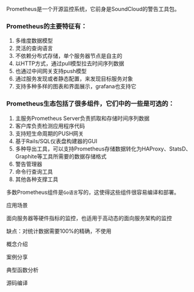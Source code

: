 Prometheus是一个开源监控系统，它前身是SoundCloud的警告工具包。

### Prometheus的主要特征有：

1. 多维度数据模型
2. 灵活的查询语言
3. 不依赖分布式存储，单个服务器节点是自主的
4. 以HTTP方式，通过pull模型拉去时间序列数据
5. 也通过中间网关支持push模型
6. 通过服务发现或者静态配置，来发现目标服务对象
7. 支持多种多样的图表和界面展示，grafana也支持它

### Prometheus生态包括了很多组件，它们中的一些是可选的：

1. 主服务Prometheus Server负责抓取和存储时间序列数据
2. 客户库负责检测应用程序代码
3. 支持短生命周期的PUSH网关
4. 基于Rails/SQL仪表盘构建器的GUI
5. 多种导出工具，可以支持Prometheus存储数据转化为HAProxy、StatsD、Graphite等工具所需要的数据存储格式
6. 警告管理器
7. 命令行查询工具
8. 其他各种支撑工具

多数Prometheus组件是`Go语言`写的，这使得这些组件很容易编译和部署。

应用场景

面向服务器等硬件指标的监控，也适用于高动态的面向服务架构的监控

缺点：对统计数据需要100%的精确，不使用

概念介绍



案例分享



典型函数分析



源码编译



